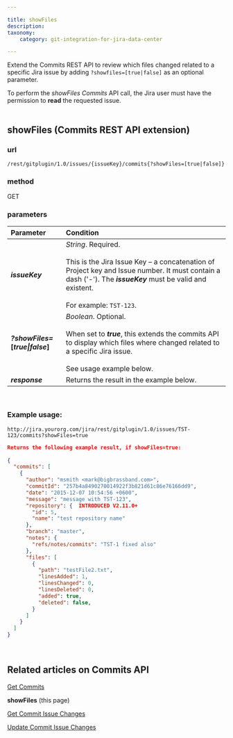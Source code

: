 ```yaml
---

title: showFiles
description:
taxonomy:
    category: git-integration-for-jira-data-center

---
```

Extend the Commits REST API to review which files changed related to a specific Jira issue by adding `?showfiles=[true|false]` as an optional parameter.

<div class="bbb-callout bbb--alert">
    <div class="irow">
    <div class="ilogobox">
        <span class="logoimg"></span>
    </div>
    <div class="imsgbox">
        To perform the <i>showFiles Commits</i> API call, the Jira user must have the permission to <b>read</b> the requested issue.
    </div>
    </div>
</div>
<br>

## showFiles (Commits REST API extension)

### url
`/rest/gitplugin/1.0/issues/{issueKey}/commits{?showFiles=[true|false]}`

### method
GET

### parameters

| **Parameter** | **Condition** |
| :--- | :--- |
| _**issueKey**_ | _String_. Required.<br><br>This is the Jira Issue Key – a concatenation of Project key and Issue number. It must contain a dash ('-'). The _**issueKey**_ must be valid and existent.<br><br>For example: `TST-123`. |
| _**?showFiles=**_**\[**_**true\|false**_**\]** | _Boolean_. Optional.<br><br>When set to _**true**_, this extends the commits API to display which files where changed related to a specific Jira issue.<br><br>See usage example below. |
| _**response**_ | Returns the result in the example below. |

<br>

### Example usage:

`http://jira.yourorg.com/jira/rest/gitplugin/1.0/issues/TST-123/commits?showFiles=true`

```json
Returns the following example result, if showFiles=true:
 
{
  "commits": [
    {
      "author": "msmith <mark@bigbrassband.com>",
      "commitId": "257b4a8490270014922f3b821d61c86e76166dd9",
      "date": "2015-12-07 10:54:56 +0600",
      "message": "message with TST-123",
      "repository": {  INTRODUCED V2.11.0+
        "id": 5,
        "name": "test repository name"
      },
      "branch": "master",
      "notes": {
        "refs/notes/commits": "TST-1 fixed also"
      },
      "files": [
        {
          "path": "testFile2.txt",
          "linesAdded": 1,
          "linesChanged": 0,
          "linesDeleted": 0,
          "added": true,
          "deleted": false,
        }
      ]
    }
  ]
}
```

<br>

## Related articles on Commits API

[Get Commits](/git-integration-for-jira-data-center/get-Commits-gij-self-managed)

**showFiles** (this page)

[Get Commit Issue Changes](/git-integration-for-jira-data-center/get-commit-issue-changes-gij-self-managed)

[Update Commit Issue Changes](/git-integration-for-jira-data-center/update-commit-issue-changes-gij-self-managed)

